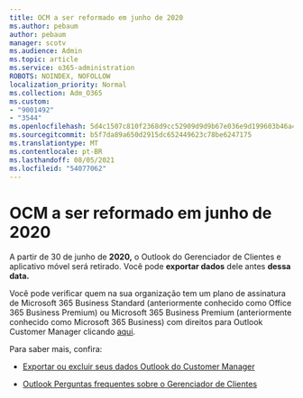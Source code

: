 ```yaml
---
title: OCM a ser reformado em junho de 2020
ms.author: pebaum
author: pebaum
manager: scotv
ms.audience: Admin
ms.topic: article
ms.service: o365-administration
ROBOTS: NOINDEX, NOFOLLOW
localization_priority: Normal
ms.collection: Adm_O365
ms.custom:
- "9001492"
- "3544"
ms.openlocfilehash: 5d4c1507c810f2368d9cc52909d9d9b67e036e9d199603b46a4e992a41df898e
ms.sourcegitcommit: b5f7da89a650d2915dc652449623c78be6247175
ms.translationtype: MT
ms.contentlocale: pt-BR
ms.lasthandoff: 08/05/2021
ms.locfileid: "54077062"
---
```

# <a name="ocm-to-be-retired-june-2020"></a>OCM a ser reformado em junho de 2020


A partir de 30 de junho de **2020,** o Outlook do Gerenciador de Clientes e aplicativo móvel será retirado. Você pode **exportar dados** dele antes **dessa data.**  

Você pode verificar quem na sua organização tem um plano de assinatura de Microsoft 365 Business Standard (anteriormente conhecido como Office 365 Business Premium) ou Microsoft 365 Business Premium (anteriormente conhecido como Microsoft 365 Business) com direitos para Outlook Customer Manager clicando [aqui](https://admin.microsoft.com/AdminPortal/Home?ref=/users).

Para saber mais, confira:

- [Exportar ou excluir seus dados Outlook do Customer Manager](https://support.office.com/article/1a421cb4-e8de-4b44-bfb8-710b92820439)

- [Outlook Perguntas frequentes sobre o Gerenciador de Clientes](https://techcommunity.microsoft.com/t5/outlook-customer-manager/faq-frequently-asked-questions-about-outlook-customer-manager/m-p/29680)

